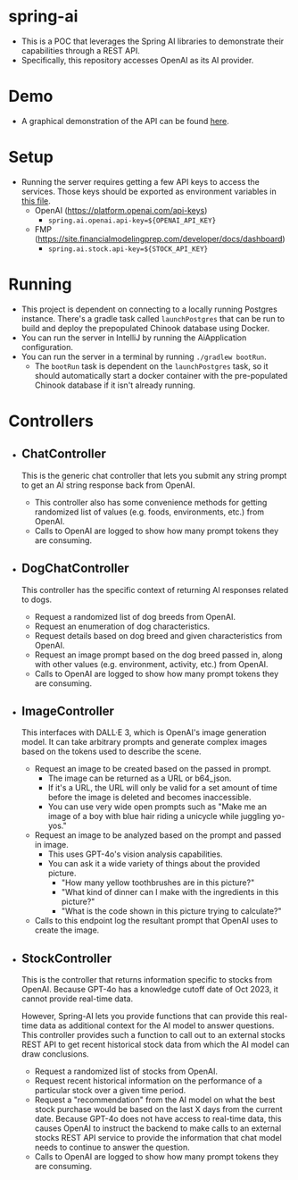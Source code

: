 # spring-ai
* This is a POC that leverages the Spring AI libraries to demonstrate their capabilities through a REST API.
* Specifically, this repository accesses OpenAI as its AI provider. 

# Demo
* A graphical demonstration of the API can be found [here](https://github.com/jack-truong/spring-ai-frontend). 

# Setup
* Running the server requires getting a few API keys to access the services. Those keys
should be exported as environment variables in [this file](https://github.com/jack-truong/spring-ai/blob/main/src/main/resources/application.properties).
  * OpenAI (https://platform.openai.com/api-keys)
    * `spring.ai.openai.api-key=${OPENAI_API_KEY}`
  * FMP (https://site.financialmodelingprep.com/developer/docs/dashboard)
    * `spring.ai.stock.api-key=${STOCK_API_KEY}`

# Running
  * This project is dependent on connecting to a locally running Postgres instance.  There's a 
    gradle task called `launchPostgres` that can be run to build and deploy the prepopulated Chinook 
    database using Docker.
  * You can run the server in IntelliJ by running the AiApplication configuration.
  * You can run the server in a terminal by running `./gradlew bootRun`.
    * The `bootRun` task is dependent on the `launchPostgres` task, so it should automatically start
    a docker container with the pre-populated Chinook database if it isn't already running.

# Controllers
* ## ChatController
  This is the generic chat controller that lets you submit any string prompt to get an AI string response back from OpenAI.
  
  * This controller also has some convenience methods for getting randomized list of values (e.g. foods, environments, etc.) from OpenAI.
  * Calls to OpenAI are logged to show how many prompt tokens they are consuming.
* ## DogChatController
  This controller has the specific context of returning AI responses related to dogs.
  
  * Request a randomized list of dog breeds from OpenAI.
  * Request an enumeration of dog characteristics.
  * Request details based on dog breed and given characteristics from OpenAI.
  * Request an image prompt based on the dog breed passed in, along with other values (e.g. environment, activity, etc.) from OpenAI.
  * Calls to OpenAI are logged to show how many prompt tokens they are consuming.

* ## ImageController
  This interfaces with DALL·E 3, which is OpenAI's image generation model.  It can take arbitrary prompts
  and generate complex images based on the tokens used to describe the scene.
  * Request an image to be created based on the passed in prompt.  
    * The image can be returned as a URL or b64_json. 
    * If it's a URL, the URL will only be valid for a set amount of time before the image is deleted and becomes inaccessible.
    * You can use very wide open prompts such as "Make me an image of a boy with blue hair riding a unicycle while juggling yo-yos."
  * Request an image to be analyzed based on the prompt and passed in image.  
    * This uses GPT-4o's vision analysis capabilities.
    * You can ask it a wide variety of things about the provided picture.
      * "How many yellow toothbrushes are in this picture?"
      * "What kind of dinner can I make with the ingredients in this picture?"
      * "What is the code shown in this picture trying to calculate?"
  * Calls to this endpoint log the resultant prompt that OpenAI uses to create the image.
  
* ## StockController
  This is the controller that returns information specific to stocks from OpenAI. Because GPT-4o has a knowledge cutoff date of Oct 2023, it cannot
  provide real-time data. 

  However, Spring-AI lets you provide functions that can provide this real-time data as additional context for the AI model
  to answer questions.  This controller provides such a function to call out to an external stocks REST API to get recent historical
  stock data from which the AI model can draw conclusions.

  * Request a randomized list of stocks from OpenAI.
  * Request recent historical information on the performance of a particular stock over a given time period.
  * Request a "recommendation" from the AI model on what the best stock purchase would be based on the last X days from 
  the current date. Because GPT-4o does not have access to real-time data, this causes OpenAI to instruct the backend to make calls 
  to an external stocks REST API service to provide the information that chat model needs to continue to answer the question.
  * Calls to OpenAI are logged to show how many prompt tokens they are consuming.
